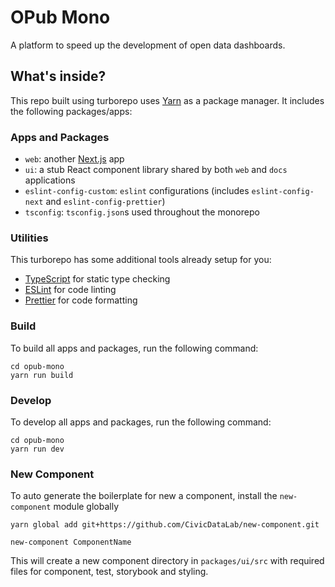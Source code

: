 # OPub Mono

A platform to speed up the development of open data dashboards.

## What's inside?

This repo built using turborepo uses [Yarn](https://classic.yarnpkg.com/) as a package manager. It includes the following packages/apps:

### Apps and Packages

- `web`: another [Next.js](https://nextjs.org/) app
- `ui`: a stub React component library shared by both `web` and `docs` applications
- `eslint-config-custom`: `eslint` configurations (includes `eslint-config-next` and `eslint-config-prettier`)
- `tsconfig`: `tsconfig.json`s used throughout the monorepo

### Utilities

This turborepo has some additional tools already setup for you:

- [TypeScript](https://www.typescriptlang.org/) for static type checking
- [ESLint](https://eslint.org/) for code linting
- [Prettier](https://prettier.io) for code formatting

### Build

To build all apps and packages, run the following command:

```
cd opub-mono
yarn run build
```

### Develop

To develop all apps and packages, run the following command:

```
cd opub-mono
yarn run dev
```

### New Component

To auto generate the boilerplate for new a component, install the `new-component` module globally

```
yarn global add git+https://github.com/CivicDataLab/new-component.git

new-component ComponentName
```

This will create a new component directory in `packages/ui/src` with required files for component, test, storybook and styling.
